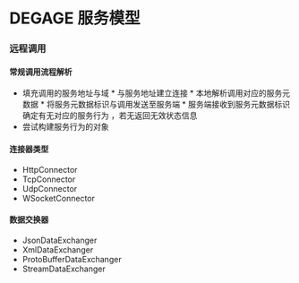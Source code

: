 ﻿#  DEGAGE 服务模型

### 远程调用

 #### 常规调用流程解析

   *  填充调用的服务地址与域
    * 与服务地址建立连接
    * 本地解析调用对应的服务元数据
    * 将服务元数据标识与调用发送至服务端
    * 服务端接收到服务元数据标识确定有无对应的服务行为 ，若无返回无效状态信息
   *  尝试构建服务行为的对象

 #### 连接器类型
  * HttpConnector
  * TcpConnector 
  * UdpConnector
  * WSocketConnector 


 #### 数据交换器
 * JsonDataExchanger
 * XmlDataExchanger
 * ProtoBufferDataExchanger
 * StreamDataExchanger